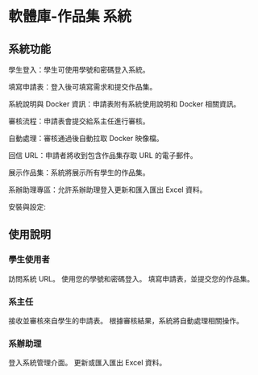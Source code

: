 # 軟體庫-作品集 系統

## 系統功能
學生登入：學生可使用學號和密碼登入系統。

填寫申請表：登入後可填寫需求和提交作品集。

系統說明與 Docker 資訊：申請表附有系統使用說明和 Docker 相關資訊。

審核流程：申請表會提交給系主任進行審核。

自動處理：審核通過後自動拉取 Docker 映像檔。

回信 URL：申請者將收到包含作品集存取 URL 的電子郵件。

展示作品集：系統將展示所有學生的作品集。

系辦助理專區：允許系辦助理登入更新和匯入匯出 Excel 資料。

安裝與設定:

## 使用說明
### 學生使用者
訪問系統 URL。
使用您的學號和密碼登入。
填寫申請表，並提交您的作品集。
### 系主任
接收並審核來自學生的申請表。
根據審核結果，系統將自動處理相關操作。
### 系辦助理
登入系統管理介面。
更新或匯入匯出 Excel 資料。
